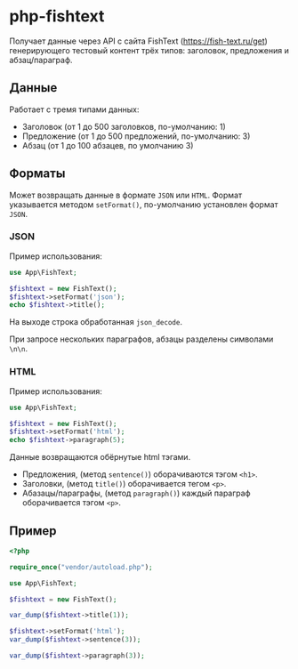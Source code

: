 # php-fishtext

Получает данные через API с сайта FishText (https://fish-text.ru/get) генерирующего тестовый контент трёх типов: заголовок, предложения и абзац/параграф.

## Данные

Работает с тремя типами данных:
- Заголовок (от 1 до 500 заголовков, по-умолчанию: 1)
- Предложение (от 1 до 500 предложений, по-умолчанию: 3)
- Абзац (от 1 до 100 абзацев, по умолчанию 3)

## Форматы

Может возвращать данные в формате `JSON` или `HTML`. Формат указывается методом `setFormat()`, по-умолчанию установлен формат `JSON`.

### JSON

Пример использования:

```php
use App\FishText;

$fishtext = new FishText();
$fishtext->setFormat('json');
echo $fishtext->title();
```

На выходе строка обработанная `json_decode`.


При запросе нескольких параграфов, абзацы разделены символами `\n\n`.

### HTML

Пример использования:

```php
use App\FishText;

$fishtext = new FishText();
$fishtext->setFormat('html');
echo $fishtext->paragraph(5);
```

Данные возвращаются обёрнутые html тэгами.

- Предложения, (метод `sentence()`) оборачиваются тэгом `<h1>`.
- Заголовки, (метод `title()`) оборачивается тегом `<p>`.
- Абазацы/параграфы, (метод `paragraph()`) каждый параграф оборачивается тэгом `<p>`.

## Пример

```php
<?php

require_once("vendor/autoload.php");

use App\FishText;

$fishtext = new FishText();

var_dump($fishtext->title(1));

$fishtext->setFormat('html');
var_dump($fishtext->sentence(3));

var_dump($fishtext->paragraph(3));

```
